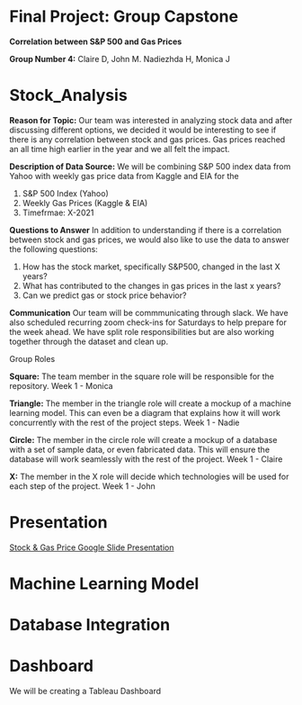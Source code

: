 # Final Project: Group Capstone

**Correlation between S&P 500 and Gas Prices**

**Group Number 4:** Claire D, John M. Nadiezhda H, Monica J

# Stock_Analysis
 
**Reason for Topic:** Our team was interested in analyzing stock data and after discussing different options, we decided it would be interesting to see if there is any correlation between stock and gas prices. Gas prices reached an all time high earlier in the year and we all felt the impact. 

**Description of Data Source:** We will be combining S&P 500 index data from Yahoo with weekly gas price data from Kaggle and EIA for the 

1. S&P 500 Index (Yahoo)
2. Weekly Gas Prices (Kaggle & EIA)
3. Timefrmae: X-2021

**Questions to Answer**
In addition to understanding if there is a correlation between stock and gas prices, we would also like to use the data to answer the following questions:

1. How has the stock market, specifically S&P500, changed in the last X years?
2. What has contributed to the changes in gas prices in the last x years? 
4. Can we predict gas or stock price behavior? 

**Communication**
Our team will be commmunicating through slack. We have also scheduled recurring zoom check-ins for Saturdays to help prepare for the week ahead. We have split role responsibilities but are also working together through the dataset and clean up. 

Group Roles

**Square:** The team member in the square role will be responsible for the repository. Week 1 - Monica

**Triangle:** The member in the triangle role will create a mockup of a machine learning model. This can even be a diagram that explains how it will work concurrently with the rest of the project steps. Week 1 - Nadie

**Circle:** The member in the circle role will create a mockup of a database with a set of sample data, or even fabricated data. This will ensure the database will work seamlessly with the rest of the project. Week 1 - Claire

**X:** The member in the X role will decide which technologies will be used for each step of the project. Week 1 - John

# Presentation 

[Stock & Gas Price Google Slide Presentation](https://docs.google.com/presentation/d/1g-wiozkn8TRJa1SklJrCTKV2E0PoE5pEpq2GHLDPEtY/edit?usp=sharing)

# Machine Learning Model

# Database Integration

# Dashboard
We will be creating a Tableau Dashboard 

